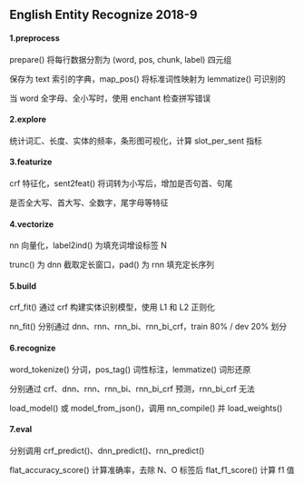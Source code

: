 ## English Entity Recognize 2018-9

#### 1.preprocess

prepare() 将每行数据分割为 (word, pos, chunk, label) 四元组

保存为 text 索引的字典，map_pos() 将标准词性映射为 lemmatize() 可识别的

当 word 全字母、全小写时，使用 enchant 检查拼写错误

#### 2.explore

统计词汇、长度、实体的频率，条形图可视化，计算 slot_per_sent 指标

#### 3.featurize

crf 特征化，sent2feat() 将词转为小写后，增加是否句首、句尾

是否全大写、首大写、全数字，尾字母等特征

#### 4.vectorize

nn 向量化，label2ind() 为填充词增设标签 N

trunc() 为 dnn 截取定长窗口，pad() 为 rnn 填充定长序列

#### 5.build

crf_fit() 通过 crf 构建实体识别模型，使用 L1 和 L2 正则化

nn_fit() 分别通过 dnn、rnn、rnn_bi、rnn_bi_crf，train 80% / dev 20% 划分

#### 6.recognize

word_tokenize() 分词，pos_tag() 词性标注，lemmatize() 词形还原

分别通过 crf、dnn、rnn、rnn_bi、rnn_bi_crf 预测，rnn_bi_crf 无法

load_model() 或 model_from_json()，调用 nn_compile() 并 load_weights()

#### 7.eval

分别调用 crf_predict()、dnn_predict()、rnn_predict()

flat_accuracy_score() 计算准确率，去除 N、O 标签后 flat_f1_score() 计算 f1 值